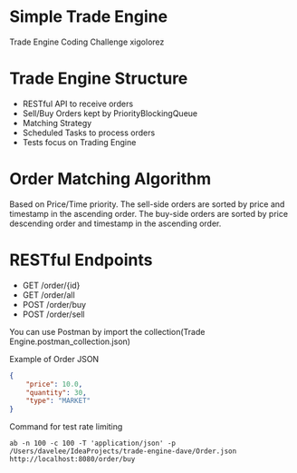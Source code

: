 # Simple Trade Engine
Trade Engine Coding Challenge xigolorez

# Trade Engine Structure
- RESTful API to receive orders
- Sell/Buy Orders kept by PriorityBlockingQueue
- Matching Strategy
- Scheduled Tasks to process orders
- Tests focus on Trading Engine

# Order Matching Algorithm
Based on Price/Time priority.
The sell-side orders are sorted by price and timestamp in the ascending order.
The buy-side orders are sorted by price descending order and timestamp in the ascending order.

# RESTful Endpoints
- GET /order/{id}
- GET /order/all
- POST /order/buy
- POST /order/sell

You can use Postman by import the collection(Trade Engine.postman_collection.json)

Example of Order JSON
```json
{
    "price": 10.0,
    "quantity": 30,
    "type": "MARKET"
}

```

Command for test rate limiting
```shell
ab -n 100 -c 100 -T 'application/json' -p /Users/davelee/IdeaProjects/trade-engine-dave/Order.json http://localhost:8080/order/buy
```